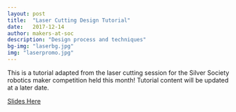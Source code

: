 ```yaml
---
layout: post
title:  "Laser Cutting Design Tutorial"
date:   2017-12-14
author: makers-at-soc
description: "Design process and techniques"
bg-img: "laserbg.jpg"
img: "laserpromo.jpg"
---
```


This is a tutorial adapted from the laser cutting session for the Silver Society robotics maker competition held this month!
Tutorial content will be updated at a later date.

[Slides Here]({{site.github_url}}/assets/files/lasercuttingnotes.pdf)

